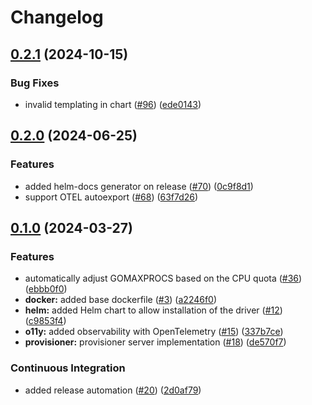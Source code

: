 # Changelog

## [0.2.1](https://github.com/linode/linode-cosi-driver/compare/linode-cosi-driver-v0.2.0...linode-cosi-driver-v0.2.1) (2024-10-15)


### Bug Fixes

* invalid templating in chart ([#96](https://github.com/linode/linode-cosi-driver/issues/96)) ([ede0143](https://github.com/linode/linode-cosi-driver/commit/ede0143ddb6e1c0f9d51d0f173bc42db0df7bbfa))

## [0.2.0](https://github.com/linode/linode-cosi-driver/compare/linode-cosi-driver-v0.1.0...linode-cosi-driver-v0.2.0) (2024-06-25)


### Features

* added helm-docs generator on release ([#70](https://github.com/linode/linode-cosi-driver/issues/70)) ([0c9f8d1](https://github.com/linode/linode-cosi-driver/commit/0c9f8d1c467c97f1e3b5c6d58f5ed5057aea4ed3))
* support OTEL autoexport ([#68](https://github.com/linode/linode-cosi-driver/issues/68)) ([63f7d26](https://github.com/linode/linode-cosi-driver/commit/63f7d265c90b63b5b0663993ca1725043dc5fb7a))

## [0.1.0](https://github.com/linode/linode-cosi-driver/compare/linode-cosi-driver-v0.1.0...linode-cosi-driver-v0.1.0) (2024-03-27)


### Features

* automatically adjust GOMAXPROCS based on the CPU quota ([#36](https://github.com/linode/linode-cosi-driver/issues/36)) ([ebbb0f0](https://github.com/linode/linode-cosi-driver/commit/ebbb0f07c69056c19c49dffaf04b77238aa038bd))
* **docker:** added base dockerfile ([#3](https://github.com/linode/linode-cosi-driver/issues/3)) ([a2246f0](https://github.com/linode/linode-cosi-driver/commit/a2246f0406ffa85dc1cd84cc8d91c61f57e06b4e))
* **helm:** added Helm chart to allow installation of the driver ([#12](https://github.com/linode/linode-cosi-driver/issues/12)) ([c9853f4](https://github.com/linode/linode-cosi-driver/commit/c9853f4ed2686020acfc30d49057444de5fe9cef))
* **o11y:** added observability with OpenTelemetry ([#15](https://github.com/linode/linode-cosi-driver/issues/15)) ([337b7ce](https://github.com/linode/linode-cosi-driver/commit/337b7cecba42bf80d934bc24a3b7dfe51daee27a))
* **provisioner:** provisioner server implementation ([#18](https://github.com/linode/linode-cosi-driver/issues/18)) ([de570f7](https://github.com/linode/linode-cosi-driver/commit/de570f77fd112c21ec744301adee22c5f93f8927))


### Continuous Integration

* added release automation ([#20](https://github.com/linode/linode-cosi-driver/issues/20)) ([2d0af79](https://github.com/linode/linode-cosi-driver/commit/2d0af7985d969f68131e5bd3a6726f2708b8c1b8))
